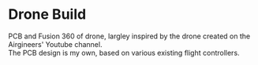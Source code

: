 # Drone Build
PCB and Fusion 360 of drone, largley inspired by the drone created on the Airgineers' Youtube channel.<br>
The PCB design is my own, based on various existing flight controllers. 
